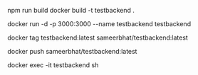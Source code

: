 npm run build
docker build -t testbackend .

docker run -d -p 3000:3000 --name testbackend testbackend

docker tag testbackend:latest  sameerbhat/testbackend:latest

docker push sameerbhat/testbackend:latest

docker exec -it testbackend sh